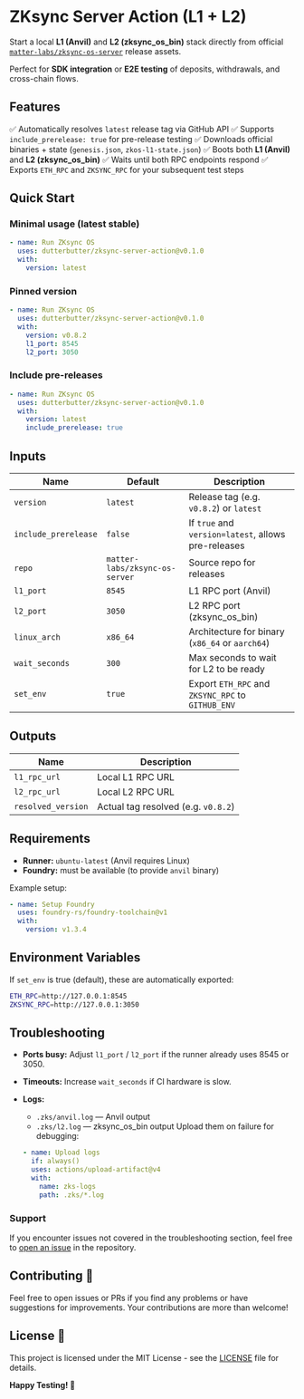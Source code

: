 # ZKsync Server Action (L1 + L2)

Start a local **L1 (Anvil)** and **L2 (zksync_os_bin)** stack directly from official [`matter-labs/zksync-os-server`](https://github.com/matter-labs/zksync-os-server) release assets.

Perfect for **SDK integration** or **E2E testing** of deposits, withdrawals, and cross-chain flows.

## Features

✅ Automatically resolves `latest` release tag via GitHub API
✅ Supports `include_prerelease: true` for pre-release testing
✅ Downloads official binaries + state (`genesis.json`, `zkos-l1-state.json`)
✅ Boots both **L1 (Anvil)** and **L2 (zksync_os_bin)**
✅ Waits until both RPC endpoints respond
✅ Exports `ETH_RPC` and `ZKSYNC_RPC` for your subsequent test steps

## Quick Start

### **Minimal usage (latest stable)**

```yaml
- name: Run ZKsync OS
  uses: dutterbutter/zksync-server-action@v0.1.0
  with:
    version: latest
````

### **Pinned version**

```yaml
- name: Run ZKsync OS 
  uses: dutterbutter/zksync-server-action@v0.1.0
  with:
    version: v0.8.2
    l1_port: 8545
    l2_port: 3050
```

### **Include pre-releases**

```yaml
- name: Run ZKsync OS
  uses: dutterbutter/zksync-server-action@v0.1.0
  with:
    version: latest
    include_prerelease: true
```

## Inputs

| Name                 | Default                        | Description                                         |
| -------------------- | ------------------------------ | --------------------------------------------------- |
| `version`            | `latest`                       | Release tag (e.g. `v0.8.2`) or `latest`             |
| `include_prerelease` | `false`                        | If `true` and `version=latest`, allows pre-releases |
| `repo`               | `matter-labs/zksync-os-server` | Source repo for releases                            |
| `l1_port`            | `8545`                         | L1 RPC port (Anvil)                                 |
| `l2_port`            | `3050`                         | L2 RPC port (zksync_os_bin)                         |
| `linux_arch`         | `x86_64`                       | Architecture for binary (`x86_64` or `aarch64`)     |
| `wait_seconds`       | `300`                          | Max seconds to wait for L2 to be ready              |
| `set_env`            | `true`                         | Export `ETH_RPC` and `ZKSYNC_RPC` to `GITHUB_ENV`   |

## Outputs

| Name               | Description                         |
| ------------------ | ----------------------------------- |
| `l1_rpc_url`       | Local L1 RPC URL                    |
| `l2_rpc_url`       | Local L2 RPC URL                    |
| `resolved_version` | Actual tag resolved (e.g. `v0.8.2`) |

## Requirements

* **Runner:** `ubuntu-latest` (Anvil requires Linux)
* **Foundry:** must be available (to provide `anvil` binary)

Example setup:

```yaml
- name: Setup Foundry
  uses: foundry-rs/foundry-toolchain@v1
  with:
    version: v1.3.4
```

## Environment Variables

If `set_env` is true (default), these are automatically exported:

```bash
ETH_RPC=http://127.0.0.1:8545
ZKSYNC_RPC=http://127.0.0.1:3050
```

## Troubleshooting

* **Ports busy:** Adjust `l1_port` / `l2_port` if the runner already uses 8545 or 3050.
* **Timeouts:** Increase `wait_seconds` if CI hardware is slow.
* **Logs:**

  * `.zks/anvil.log` — Anvil output
  * `.zks/l2.log` — zksync_os_bin output
    Upload them on failure for debugging:

  ```yaml
  - name: Upload logs
    if: always()
    uses: actions/upload-artifact@v4
    with:
      name: zks-logs
      path: .zks/*.log
  ```

### Support

If you encounter issues not covered in the troubleshooting section, feel free to [open an issue](https://github.com/dutterbutter/anvil-zksync-action/issues) in the repository.

## Contributing 🤝

Feel free to open issues or PRs if you find any problems or have suggestions for improvements. Your contributions are more than welcome!

## License 📄

This project is licensed under the MIT License - see the [LICENSE](LICENSE) file for details.

**Happy Testing! 🚀**